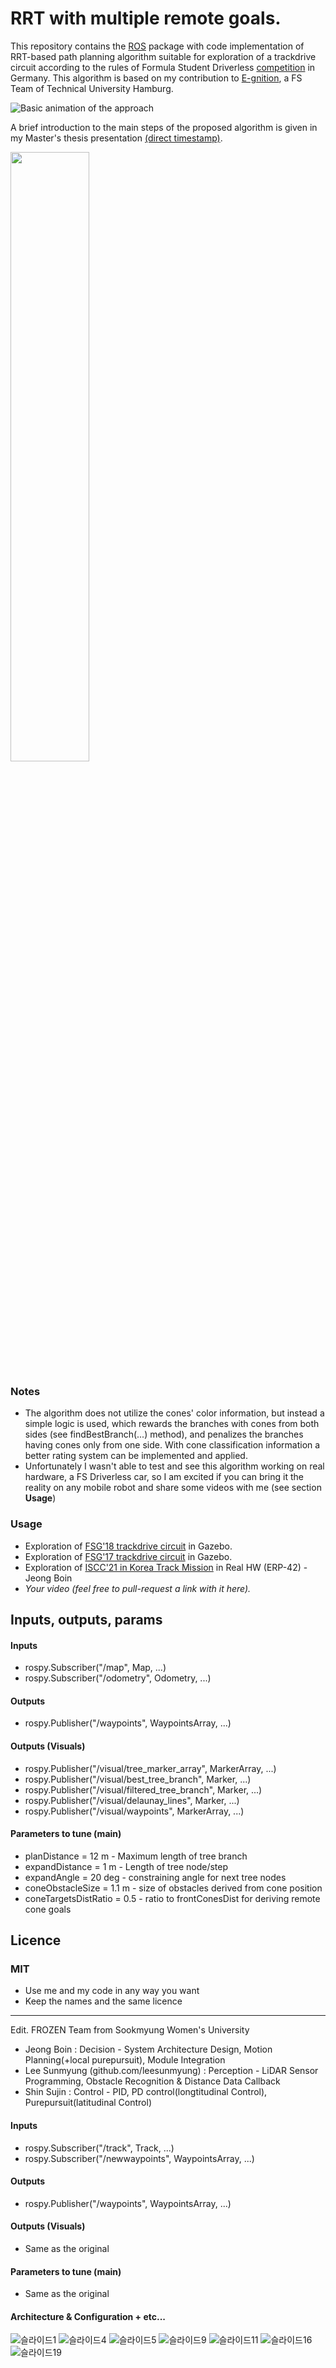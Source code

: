 # RRT with multiple remote goals.

This repository contains the [ROS](https://www.ros.org/) package with code implementation of RRT-based path planning algorithm suitable for exploration of a trackdrive circuit according to the rules of Formula Student Driverless [competition](https://www.formulastudent.de/fsg/) in Germany. This algorithm is based on my contribution to [E-gnition](https://www.egnition.hamburg/), a FS Team of Technical University Hamburg.

![Basic animation of the approach](https://github.com/egnitionHamburg/ma_rrt_path_plan/blob/master/anim/drive.gif "RRT with multiple remote goals")

A brief introduction to the main steps of the proposed algorithm is given in my Master's thesis presentation [(direct timestamp)](https://youtu.be/eOevF5jFSoc?t=475).

[<img src="https://img.youtube.com/vi/eOevF5jFSoc/hqdefault.jpg" width="50%">](https://youtu.be/eOevF5jFSoc)

### Notes
- The algorithm does not utilize the cones' color information, but instead a simple logic is used, which rewards the branches with cones from both sides (see findBestBranch(...) method), and penalizes the branches having cones only from one side. With cone classification information a better rating system can be implemented and applied.
- Unfortunately I wasn't able to test and see this algorithm working on real hardware, a FS Driverless car, so I am excited if you can bring it the reality on any mobile robot and share some videos with me (see section **Usage**)

### Usage
- Exploration of [FSG'18 trackdrive circuit](https://www.youtube.com/watch?v=kjssdifs0DQ) in Gazebo.
- Exploration of [FSG'17 trackdrive circuit](https://www.youtube.com/watch?v=jJAjrCig3yE) in Gazebo.
- Exploration of [ISCC'21 in Korea Track Mission](https://youtu.be/tF_vQYmdT30) in Real HW (ERP-42) - Jeong Boin
- *Your video (feel free to pull-request a link with it here).*

## Inputs, outputs, params

#### Inputs
- rospy.Subscriber("/map", Map, ...)
- rospy.Subscriber("/odometry", Odometry, ...)

#### Outputs
- rospy.Publisher("/waypoints", WaypointsArray, ...)

#### Outputs (Visuals)
- rospy.Publisher("/visual/tree_marker_array", MarkerArray, ...)
- rospy.Publisher("/visual/best_tree_branch", Marker, ...)
- rospy.Publisher("/visual/filtered_tree_branch", Marker, ...)
- rospy.Publisher("/visual/delaunay_lines", Marker, ...)
- rospy.Publisher("/visual/waypoints", MarkerArray, ...)

#### Parameters to tune (main)
- planDistance = 12 m - Maximum length of tree branch
- expandDistance = 1 m - Length of tree node/step
- expandAngle = 20 deg - constraining angle for next tree nodes
- coneObstacleSize = 1.1 m - size of obstacles derived from cone position
- coneTargetsDistRatio = 0.5 - ratio to frontConesDist for deriving remote cone goals

## Licence

### MIT
- Use me and my code in any way you want
- Keep the names and the same licence


---
Edit. FROZEN Team from Sookmyung Women's University
- Jeong Boin : Decision - System Architecture Design, Motion Planning(+local purepursuit), Module Integration
- Lee Sunmyung (github.com/leesunmyung) : Perception - LiDAR Sensor Programming, Obstacle Recognition & Distance Data Callback
- Shin Sujin : Control - PID, PD control(longtitudinal Control), Purepursuit(latitudinal Control)


#### Inputs
- rospy.Subscriber("/track", Track, ...)
- rospy.Subscriber("/newwaypoints", WaypointsArray, ...)

#### Outputs
- rospy.Publisher("/waypoints", WaypointsArray, ...)

#### Outputs (Visuals)
- Same as the original

#### Parameters to tune (main)
- Same as the original

#### Architecture & Configuration + etc...
![슬라이드1](https://user-images.githubusercontent.com/54930076/161677596-2bfe92a0-5c2f-4ac8-85b1-d842ed102bf3.png)
![슬라이드4](https://user-images.githubusercontent.com/54930076/161677605-ccdb9f20-6522-40ed-ba9a-39ffc710892c.png)
![슬라이드5](https://user-images.githubusercontent.com/54930076/161677607-345cf3fc-0bc3-40f3-aed6-14f59db2832f.png)
![슬라이드9](https://user-images.githubusercontent.com/54930076/161677609-d44d2be7-3a31-4589-ab2a-41158e3c4518.png)
![슬라이드11](https://user-images.githubusercontent.com/54930076/161677613-8dade1d3-556b-4f90-8e0e-32c2bea1a5ff.png)
![슬라이드16](https://user-images.githubusercontent.com/54930076/161677616-059680ce-35cf-423c-96d4-4956f2b85691.png)
![슬라이드19](https://user-images.githubusercontent.com/54930076/161677620-2d4e4891-233a-4812-8f22-0f97c17c286d.png)

